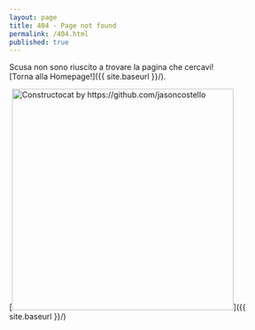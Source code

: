 ```yaml
---
layout: page
title: 404 - Page not found
permalink: /404.html
published: true
---
```


Scusa non sono riuscito a trovare la pagina che cercavi!  
[Torna alla Homepage!]({{ site.baseurl }}/).

[<img src="{{ site.baseurl }}/images/404.jpg" alt="Constructocat by https://github.com/jasoncostello" style="width: 400px;"/>]({{ site.baseurl }}/)
